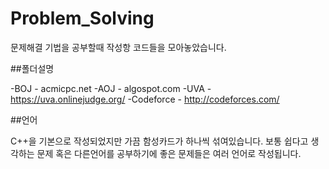 # Problem_Solving
문제해결 기법을 공부할때 작성항 코드들을 모아놓았습니다.

##폴더설명

-BOJ - acmicpc.net 
-AOJ - algospot.com
-UVA - https://uva.onlinejudge.org/
-Codeforce - http://codeforces.com/


##언어

C++을 기본으로 작성되었지만 가끔 함성카드가 하나씩 섞여있습니다.
보통 쉽다고 생각하는 문제 혹은 다른언어를 공부하기에 좋은 문제들은 
여러 언어로 작성됩니다.
